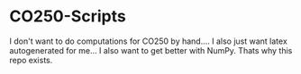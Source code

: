 # CO250-Scripts
I don't want to do computations for CO250 by hand.... I also just want latex autogenerated for me... I also want to get better with NumPy. Thats why this repo exists.
